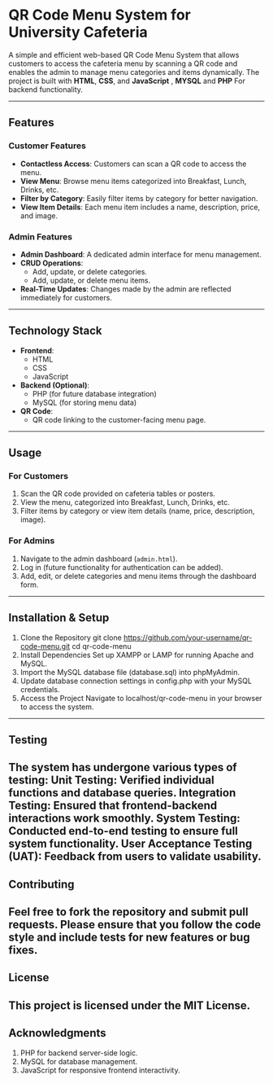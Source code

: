 # **QR Code Menu System for University Cafeteria**

A simple and efficient web-based QR Code Menu System that allows customers to access the cafeteria menu by scanning a QR code and enables the admin to manage menu categories and items dynamically. The project is built with **HTML**, **CSS**, and **JavaScript** , **MYSQL** and **PHP** For  backend functionality.

---

## **Features**

### **Customer Features**
- **Contactless Access**: Customers can scan a QR code to access the menu.
- **View Menu**: Browse menu items categorized into Breakfast, Lunch, Drinks, etc.
- **Filter by Category**: Easily filter items by category for better navigation.
- **View Item Details**: Each menu item includes a name, description, price, and image.

### **Admin Features**
- **Admin Dashboard**: A dedicated admin interface for menu management.
- **CRUD Operations**: 
  - Add, update, or delete categories.
  - Add, update, or delete menu items.
- **Real-Time Updates**: Changes made by the admin are reflected immediately for customers.

---

## **Technology Stack**
- **Frontend**:
  - HTML
  - CSS
  - JavaScript
- **Backend (Optional)**:
  - PHP  (for future database integration)
  - MySQL (for storing menu data)
- **QR Code**:
  - QR code linking to the customer-facing menu page.
---
## **Usage**

### **For Customers**
1. Scan the QR code provided on cafeteria tables or posters.
2. View the menu, categorized into Breakfast, Lunch, Drinks, etc.
3. Filter items by category or view item details (name, price, description, image).

### **For Admins**
1. Navigate to the admin dashboard (`admin.html`).
2. Log in (future functionality for authentication can be added).
3. Add, edit, or delete categories and menu items through the dashboard form.
---


## **Installation & Setup**
1. Clone the Repository
git clone https://github.com/your-username/qr-code-menu.git
cd qr-code-menu
2. Install Dependencies
Set up XAMPP or LAMP for running Apache and MySQL.
1. Import the MySQL database file (database.sql) into phpMyAdmin.
2. Update database connection settings in config.php with your MySQL credentials.
3. Access the Project
Navigate to localhost/qr-code-menu in your browser to access the system.
---

## **Testing**
The system has undergone various types of testing:
Unit Testing: Verified individual functions and database queries.
Integration Testing: Ensured that frontend-backend interactions work smoothly.
System Testing: Conducted end-to-end testing to ensure full system functionality.
User Acceptance Testing (UAT): Feedback from users to validate usability.
---
## **Contributing**
Feel free to fork the repository and submit pull requests. Please ensure that you follow the code style and include tests for new features or bug fixes.
---
## **License**
This project is licensed under the MIT License.
---

## **Acknowledgments**
1. PHP for backend server-side logic.
2. MySQL for database management.
3. JavaScript for responsive frontend interactivity.
